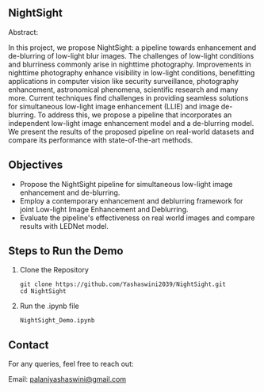 ## NightSight
Abstract:

In this project, we propose NightSight: a pipeline towards enhancement and de-blurring of low-light blur images. The challenges of low-light conditions and blurriness commonly arise in nighttime photography. Improvements in nighttime photography enhance visibility in low-light conditions, benefitting applications in computer vision like security surveillance, photography enhancement, astronomical phenomena, scientific research and many more. Current techniques find challenges in providing seamless solutions for simultaneous low-light image enhancement (LLIE) and image de-blurring. To address this, we propose a pipeline that incorporates an independent low-light image enhancement model and a de-blurring model. We present the results of the proposed pipeline on real-world datasets and compare its performance with state-of-the-art methods.

## Objectives
* Propose the NightSight pipeline for simultaneous low-light image enhancement and de-blurring.
* Employ a contemporary enhancement and deblurring framework for joint Low-light Image Enhancement and Deblurring.
* Evaluate the pipeline's effectiveness on real world images and compare results with LEDNet model. 

## Steps to Run the Demo
1. Clone the Repository
   ```
   git clone https://github.com/Yashaswini2039/NightSight.git
   cd NightSight
   ```
2. Run the .ipynb file
   ```
   NightSight_Demo.ipynb
   ```
## Contact

For any queries, feel free to reach out:

Email: palaniyashaswini@gmail.com

